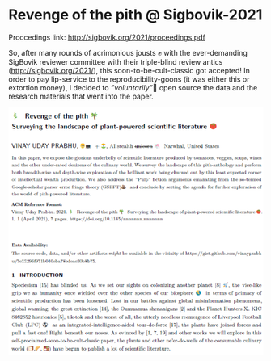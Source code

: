 # Revenge of the pith @ Sigbovik-2021
Proccedings link: http://sigbovik.org/2021/proceedings.pdf

So, after many rounds of acrimonious jousts :fist: with the ever-demanding SigBovik reviewer committee with their triple-blind review antics (http://sigbovik.org/2021/), this soon-to-be-cult-classic got accepted!
In order to pay lip-service to the reproducibility-goons (it was either this or extortion money), I decided to _”voluntarily”_👀 open source the data and the research materials that went into the paper. 


![Screenshot](asbtract_intro.png)
